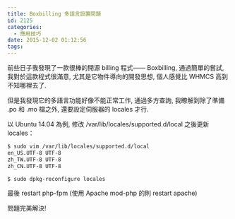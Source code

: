 ```yaml
---
title: Boxbilling 多語言設置問題
id: 2125
categories:
  - 應用技巧
date: 2015-12-02 01:12:56
tags:
---
```


前些日子我發現了一款很棒的開源 billing 程式—— Boxbilling, 通過簡單的嘗試, 我對於這款程式很滿意, 尤其是它物件導向的開發思想, 個人感覺比 WHMCS 高到不知哪裡去了.

但是我發現它的多語言功能好像不能正常工作, 通過多方查詢, 我瞭解到除了準備 .po 和 .mo 檔之外, 還要設定伺服器的 locales 才行.

<!--more-->

以 Ubuntu 14.04 為例, 修改 /var/lib/locales/supported.d/local 之後更新 locales：

```bash
$ sudo vim /var/lib/locales/supported.d/local
en_US.UTF-8 UTF-8
zh_TW.UTF-8 UTF-8
zh_CN.UTF-8 UTF-8

$ sudo dpkg-reconfigure locales
```

最後 restart php-fpm (使用 Apache mod-php 的則 restart apache)

問題完美解決!
